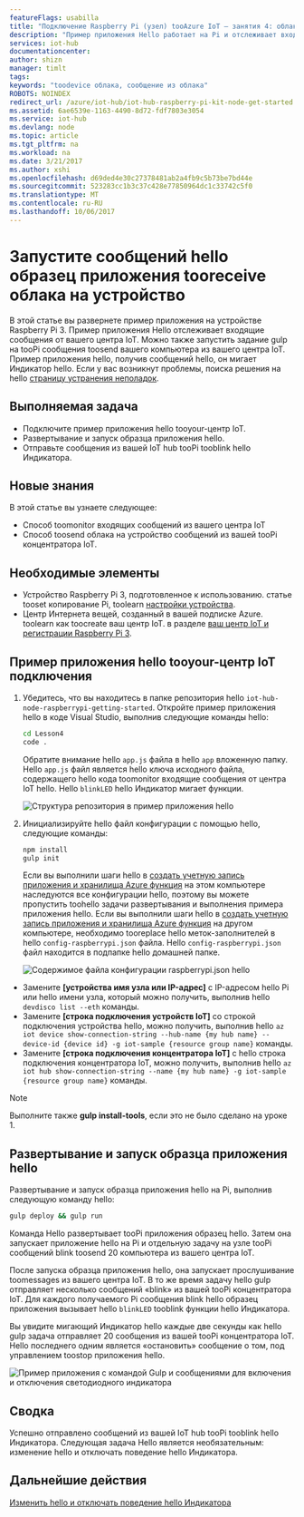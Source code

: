 ```yaml
---
featureFlags: usabilla
title: "Подключение Raspberry Pi (узел) tooAzure IoT — занятия 4: облака на устройство | Документы Microsoft"
description: "Пример приложения Hello работает на Pi и отслеживает входящие сообщения от вашего центра IoT. Новая задача gulp отправляет сообщения tooPi из вашей hello tooblink концентратора IoT Индикатора."
services: iot-hub
documentationcenter: 
author: shizn
manager: timlt
tags: 
keywords: "toodevice облака, сообщение из облака"
ROBOTS: NOINDEX
redirect_url: /azure/iot-hub/iot-hub-raspberry-pi-kit-node-get-started
ms.assetid: 6ae6539e-1163-4490-8d72-fdf7803e3054
ms.service: iot-hub
ms.devlang: node
ms.topic: article
ms.tgt_pltfrm: na
ms.workload: na
ms.date: 3/21/2017
ms.author: xshi
ms.openlocfilehash: d69ded4e30c27378481ab2a4fb9c5b73be7bd44e
ms.sourcegitcommit: 523283cc1b3c37c428e77850964dc1c33742c5f0
ms.translationtype: MT
ms.contentlocale: ru-RU
ms.lasthandoff: 10/06/2017
---
```

# <a name="run-hello-sample-application-tooreceive-cloud-to-device-messages"></a>Запустите сообщений hello образец приложения tooreceive облака на устройство
В этой статье вы развернете пример приложения на устройстве Raspberry Pi 3. Пример приложения Hello отслеживает входящие сообщения от вашего центра IoT. Можно также запустить задание gulp на tooPi сообщения toosend вашего компьютера из вашего центра IoT. Пример приложения hello, получив сообщений hello, он мигает Индикатор hello. Если у вас возникнут проблемы, поиска решения на hello [страницу устранения неполадок](iot-hub-raspberry-pi-kit-node-troubleshooting.md).

## <a name="what-you-will-do"></a>Выполняемая задача
* Подключите пример приложения hello tooyour-центр IoT.
* Развертывание и запуск образца приложения hello.
* Отправьте сообщения из вашей IoT hub tooPi tooblink hello Индикатора.

## <a name="what-you-will-learn"></a>Новые знания
В этой статье вы узнаете следующее:
* Способ toomonitor входящих сообщений из вашего центра IoT
* Способ toosend облака на устройство сообщений из вашей tooPi концентратора IoT.

## <a name="what-you-need"></a>Необходимые элементы
* Устройство Raspberry Pi 3, подготовленное к использованию. статье tooset копирование Pi, toolearn [настройки устройства](iot-hub-raspberry-pi-kit-node-lesson1-configure-your-device.md).
* Центр Интернета вещей, созданный в вашей подписке Azure. toolearn как toocreate ваш центр IoT. в разделе [ваш центр IoT и регистрации Raspberry Pi 3](iot-hub-raspberry-pi-kit-node-lesson2-prepare-azure-iot-hub.md).

## <a name="connect-hello-sample-application-tooyour-iot-hub"></a>Пример приложения hello tooyour-центр IoT подключения
1. Убедитесь, что вы находитесь в папке репозитория hello `iot-hub-node-raspberrypi-getting-started`. Откройте пример приложения hello в коде Visual Studio, выполнив следующие команды hello:
   
   ```bash
   cd Lesson4
   code .
   ```
   
   Обратите внимание hello `app.js` файла в hello `app` вложенную папку. Hello `app.js` файл является hello ключа исходного файла, содержащего hello кода toomonitor входящие сообщения от центра IoT hello. Hello `blinkLED` hello Индикатор мигает функции.
   
   ![Структура репозитория в пример приложения hello](media/iot-hub-raspberry-pi-lessons/lesson4/repo_structure.png)
2. Инициализируйте hello файл конфигурации с помощью hello, следующие команды:
   
   ```bash
   npm install
   gulp init
   ```
   
   Если вы выполнили шаги hello в [создать учетную запись приложения и хранилища Azure функция](iot-hub-raspberry-pi-kit-node-lesson3-deploy-resource-manager-template.md) на этом компьютере наследуются все конфигурации hello, поэтому вы можете пропустить toohello задачи развертывания и выполнения примера приложения hello. Если вы выполнили шаги hello в [создать учетную запись приложения и хранилища Azure функция](iot-hub-raspberry-pi-kit-node-lesson3-deploy-resource-manager-template.md) на другом компьютере, необходимо tooreplace hello меток-заполнителей в hello `config-raspberrypi.json` файла. Hello `config-raspberrypi.json` файл находится в подпапке hello домашней папке.
   
   ![Содержимое файла конфигурации raspberrypi.json hello](media/iot-hub-raspberry-pi-lessons/lesson4/config_raspberrypi.png)

* Замените **[устройства имя узла или IP-адрес]** с IP-адресом hello Pi или hello имени узла, который можно получить, выполнив hello `devdisco list --eth` команды.
* Замените **[строка подключения устройств IoT]** со строкой подключения устройства hello, можно получить, выполнив hello `az iot device show-connection-string --hub-name {my hub name} --device-id {device id} -g iot-sample {resource group name}` команды.
* Замените **[строка подключения концентратора IoT]** с hello строка подключения концентратора IoT, можно получить, выполнив hello `az iot hub show-connection-string --name {my hub name} -g iot-sample {resource group name}` команды.

> [!NOTE]
> Выполните также **gulp install-tools**, если это не было сделано на уроке 1.

## <a name="deploy-and-run-hello-sample-application"></a>Развертывание и запуск образца приложения hello
Развертывание и запуск образца приложения hello на Pi, выполнив следующую команду hello:

```bash
gulp deploy && gulp run
```

Команда Hello развертывает tooPi приложения образец hello. Затем она запускает приложение hello на Pi и отдельную задачу на узле tooPi сообщений blink toosend 20 компьютера из вашего центра IoT.

После запуска образца приложения hello, она запускает прослушивание toomessages из вашего центра IoT. В то же время задачу hello gulp отправляет несколько сообщений «blink» из вашей tooPi концентратора IoT. Для каждого получаемого Pi сообщения blink hello образец приложения вызывает hello `blinkLED` tooblink функции hello Индикатора.

Вы увидите мигающий Индикатор hello каждые две секунды как hello gulp задача отправляет 20 сообщения из вашей tooPi концентратора IoT. Hello последнего одним является «остановить» сообщение о том, под управлением toostop приложения hello.

![Пример приложения с командой Gulp и сообщениями для включения и отключения светодиодного индикатора](media/iot-hub-raspberry-pi-lessons/lesson4/gulp_blink.png)

## <a name="summary"></a>Сводка
Успешно отправлено сообщений из вашей IoT hub tooPi tooblink hello Индикатора. Следующая задача Hello является необязательным: изменение hello и отключать поведение hello Индикатора.

## <a name="next-steps"></a>Дальнейшие действия
[Изменить hello и отключать поведение hello Индикатора](iot-hub-raspberry-pi-kit-node-lesson4-change-led-behavior.md)

